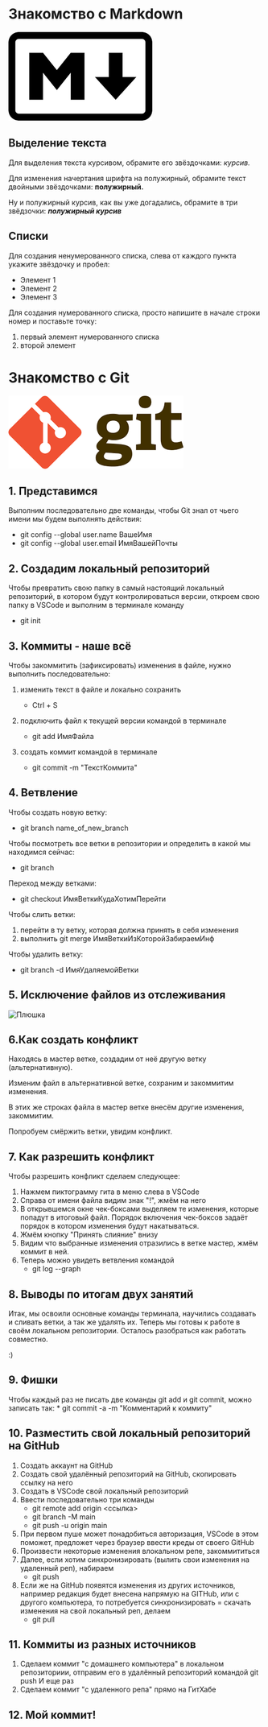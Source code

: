 # Знакомство с Markdown
![Тут лого Маркдауна](md.png)

## Выделение текста 

Для выделения текста курсивом, обрамите его звёздочками: *курсив.*

Для изменения начертания шрифта на полужирный, обрамите текст двойными звёздочками: **полужирный.**

Ну и полужирный курсив, как вы уже догадались, обрамите в три звёдзочки:
***полужирный курсив***


## Списки 

Для создания ненумерованного списка, слева от каждого пункта укажите звёздочку и пробел: 
* Элемент 1
* Элемент 2
* Элемент 3

Для создания нумерованного списка, просто напишите в начале строки номер и поставьте точку:
1. первый элемент нумерованного списка
2. второй элемент


# Знакомство с Git
![Тут лого гита](g.png)

## 1. Представимся 

Выполним последовательно две команды, чтобы Git знал от чьего имени мы будем выполнять действия:
* git config --global user.name ВашеИмя
* git config --global user.email ИмяВашейПочты


## 2. Создадим локальный репозиторий

Чтобы превратить свою папку в самый настоящий локальный репозиторий, в котором будут контролироваться версии, откроем свою папку в VSCode и выполним в терминале команду 
* git init

## 3. Коммиты - наше всё

Чтобы закоммитить (зафиксировать) изменения в файле, нужно выполнить последовательно: 
1. изменить текст в файле и локально сохранить 
    * Ctrl + S

2. подключить файл к текущей версии командой в терминале
    * git add ИмяФайла

3. создать коммит командой в терминале
    * git commit -m "ТекстКоммита"

## 4. Ветвление

Чтобы создать новую ветку:
* git branch name_of_new_branch

Чтобы посмотреть все ветки в репозитории и определить в какой мы находимся сейчас:
* git branch

Переход между ветками:
* git checkout ИмяВеткиКудаХотимПерейти

Чтобы слить ветки:
1. перейти в ту ветку, которая должна принять в себя изменения
2. выполнить git merge ИмяВеткиИзКоторойЗабираемИнф

Чтобы удалить ветку:
* git branch -d ИмяУдаляемойВетки


## 5. Исключение файлов из отслеживания
![Плюшка](p.jpg)


## 6.Как создать конфликт

Находясь в мастер ветке, создадим от неё другую ветку (альтернативную).

Изменим файл в альтернативной ветке, сохраним и закоммитим изменения.

В этих же строках файла в мастер ветке внесём другие изменения, закоммитим.

Попробуем смёржить ветки, увидим конфликт.

## 7. Как разрешить конфликт

Чтобы разрешить конфликт сделаем следующее:
1. Нажмем пиктограмму гита в меню слева в VSCode
2. Справа от имени файла видим знак "!", жмём на него
3. В открывшемся окне чек-боксами выделяем те изменения, которые попадут в итоговый файл. Порядок включения чек-боксов задаёт порядок в котором изменения будут накатываться.
4. Жмём кнопку "Принять слияние" внизу
5. Видим что выбранные изменения отразились в ветке мастер, жмём коммит в ней.
6. Теперь можно увидеть ветвления командой
    * git log --graph

## 8. Выводы по итогам двух занятий
Итак, мы освоили основные команды терминала, научились создавать и сливать ветки, а так же удалять их.
Теперь мы готовы к работе в своём локальном репозитории.
Осталось разобраться как работать совместно.

:)

## 9. Фишки

Чтобы каждый раз не писать две команды git add и git commit, можно записать так:
    * git commit -a -m "Комментарий к коммиту"

## 10. Разместить свой локальный репозиторий на GitHub

1. Создать аккаунт на GitHub
2. Создать свой удалённый репозиторий на GitHub, скопировать ссылку на него
3. Создать в VSCode свой локальный репозиторий
4. Ввести последовательно три команды
    * git remote add origin <ссылка>
    * git branch -M main
    * git push -u origin main
5. При первом пуше может понадобиться авторизация, VSCode в этом поможет, предложет через браузер ввести креды от своего GitHub
6. Произвести некоторые изменения  влокальном репе, закоммититься
7. Далее, если хотим синхронизировать (вылить свои изменения на удаленный реп), набираем
    * git push
8. Если же на GitHub появятся изменения из других источников, например редакция будет внесена напрямую на GITHub, или с другого компьютера, то потребуется синхронизировать = скачать изменения на свой локальный реп, делаем
   * git pull

## 11. Коммиты из разных источников
1. Сделаем коммит "с домашнего компьютера" в локальном репозиториии, отправим его в удалённый репозиторий командой git push
И еще раз
2. Сделаем коммит "с удаленного репа" прямо на ГитХабе

## 12. Мой коммит!

